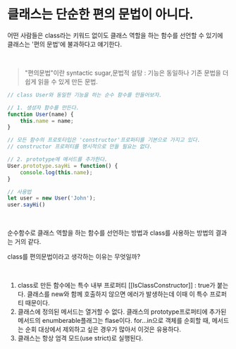 # 클래스는 단순한 편의 문법이 아니다.

어떤 사람들은 class라는 키워드 없이도 클래스 역할을 하는 함수를 선언할 수 있기에 클래스는 '편의 문법'에 불과하다고 얘기한다.

<br>

> "편의문법"이란 syntactic sugar,문법적 설탕 : 기능은 동일하나 기존 문법을 더 쉽게 읽을 수 있게 만든 문법.

```js
// class User와 동일한 기능을 하는 순수 함수를 만들어보자.

// 1. 생성자 함수를 만든다.
function User(name) {
    this.name = name;
}

// 모든 함수의 프로토타입은 'constructor'프로퍼티를 기본으로 가지고 있다.
// constructor 프로퍼티를 명시적으로 만들 필요는 없다.

// 2. prototype에 메서드를 추가한다.
User.prototype.sayHi = function() {
    console.log(this.name);
}

// 사용법 
let user = new User('John');
user.sayHi()
```

<br>

순수함수로 클래스 역할을 하는 함수를 선언하는 방법과 class를 사용하는 방법의 결과는 거의 같다.

class를 편의문법이라고 생각하는 이유는 무엇일까?

<br>

1. class로 만든 함수에는 특수 내부 프로퍼티 [[IsClassConstructor]] : true가 붙는다. 
클래스를 new와 함께 호출하지 않으면 에러가 발생하는데 이때 이 특수 프로퍼티 때문이다.
2. 클래스에 정의된 메서드는 열거할 수 없다. 클래스의 prototype프로퍼티에 추가된 메서드의 enumberable플래그는 flase이다.
for...in으로 객체를 순회할 때, 메서드는 순회 대상에서 제외하고 싶은 경우가 많아서 이것은 유용하다.
3. 클래스는 항상 엄격 모드(use strict)로 실행된다.

